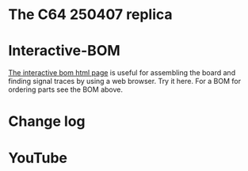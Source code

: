 # The C64 250407 replica


# Interactive-BOM

[The interactive bom html page](https://htmlpreview.github.io/?https://raw.githubusercontent.com/bwack/C64-250407-KiCad//main/interactive-bom/ibom.html) is useful for assembling the board and finding signal traces by using a web browser. Try it here. For a BOM for ordering parts see the BOM above.

# Change log

# YouTube



